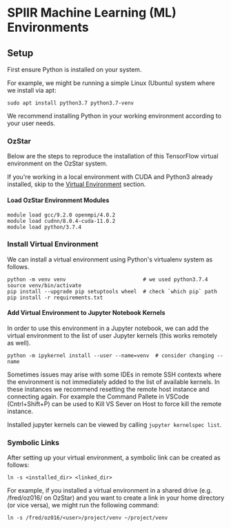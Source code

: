# SPIIR Machine Learning (ML) Environments

## Setup

First ensure Python is installed on your system.

For example, we might be running a simple Linux (Ubuntu) system where we install via apt:

    sudo apt install python3.7 python3.7-venv

We recommend installing Python in your working environment according to your user needs.

### OzStar

Below are the steps to reproduce the installation of this TensorFlow virtual environment on the OzStar system.

If you're working in a local environment with CUDA and Python3 already installed, skip to the [Virtual Environment](#venv_setup) section.

#### Load OzStar Environment Modules

    module load gcc/9.2.0 openmpi/4.0.2
    module load cudnn/8.0.4-cuda-11.0.2
    module load python/3.7.4

### <a href="venv_setup"></a>Install Virtual Environment

We can install a virtual environment using Python's virtualenv system as follows.

    python -m venv venv                         # we used python3.7.4
    source venv/bin/activate
    pip install --upgrade pip setuptools wheel  # check `which pip` path
    pip install -r requirements.txt
    
#### Add Virtual Environment to Jupyter Notebook Kernels

In order to use this environment in a Jupyter notebook, we can add the virtual environment
to the list of user Jupyter kernels (this works remotely as well).

    python -m ipykernel install --user --name=venv  # consider changing --name

Sometimes issues may arise with some IDEs in remote SSH contexts where the environment is not
immediately added to the list of available kernels. In these instances we recommend resetting
the remote host instance and connecting again. For example the Command Pallete in VSCode
(Cntrl+Shift+P) can be used to Kill VS Sever on Host to force kill the remote instance.

Installed jupyter kernels can be viewed by calling `jupyter kernelspec list`.

### Symbolic Links

After setting up your virtual environment, a symbolic link can be created as follows:

    ln -s <installed_dir> <linked_dir>

For example, if you installed a virtual environment in a shared drive (e.g. /fred/oz016/<user> on OzStar)
and you want to create a link in your home directory (or vice versa), we might run the following command:

    ln -s /fred/oz016/<user>/project/venv ~/project/venv 
